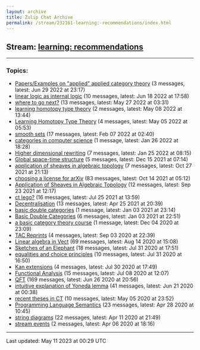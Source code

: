 ```yaml
---
layout: archive
title: Zulip Chat Archive
permalink: /stream/232161-learning:-recommendations/index.html
---
```


## Stream: [learning: recommendations](https://mattecapu.github.io/ct-zulip-archive/stream/232161-learning:-recommendations/index.html)
---

### Topics:

* [Papers/Examples on "applied" applied category theory](topic/topic_Papers.2FExamples.20on.20.22applied.22.20applied.20category.20theory.html) (3 messages, latest: Jun 29 2022 at 23:17)
* [linear logic as internal logic](topic/topic_linear.20logic.20as.20internal.20logic.html) (10 messages, latest: Jun 18 2022 at 17:58)
* [where to go next?](topic/topic_where.20to.20go.20next.3F.html) (13 messages, latest: May 27 2022 at 03:31)
* [learning homotopy type theory](topic/topic_learning.20homotopy.20type.20theory.html) (2 messages, latest: May 08 2022 at 13:44)
* [Learning Homotopy Type Theory](topic/topic_Learning.20Homotopy.20Type.20Theory.html) (4 messages, latest: May 05 2022 at 05:53)
* [smooth sets](topic/topic_smooth.20sets.html) (17 messages, latest: Feb 07 2022 at 02:40)
* [categories in computer science](topic/topic_categories.20in.20computer.20science.html) (1 message, latest: Jan 26 2022 at 18:28)
* [Higher dimensional rewriting](topic/topic_Higher.20dimensional.20rewriting.html) (7 messages, latest: Jan 25 2022 at 08:15)
* [Global space-time structure](topic/topic_Global.20space-time.20structure.html) (5 messages, latest: Dec 15 2021 at 07:14)
* [application of sheaves in algebraic topology](topic/topic_application.20of.20sheaves.20in.20algebraic.20topology.html) (7 messages, latest: Oct 27 2021 at 21:13)
* [choosing a license for arXiv](topic/topic_choosing.20a.20license.20for.20arXiv.html) (83 messages, latest: Oct 14 2021 at 05:12)
* [Application of Sheaves in Algebraic Topology](topic/topic_Application.20of.20Sheaves.20in.20Algebraic.20Topology.html) (12 messages, latest: Sep 23 2021 at 12:17)
* [ct lego?](topic/topic_ct.20lego.3F.html) (16 messages, latest: Jul 25 2021 at 13:59)
* [Decentralisation](topic/topic_Decentralisation.html) (13 messages, latest: Apr 25 2021 at 20:39)
* [basic double categories](topic/topic_basic.20double.20categories.html) (1 message, latest: Jan 03 2021 at 23:14)
* [Basic Double Categories](topic/topic_Basic.20Double.20Categories.html) (6 messages, latest: Jan 03 2021 at 22:51)
* [a basic category theory course](topic/topic_a.20basic.20category.20theory.20course.html) (1 message, latest: Dec 04 2020 at 23:09)
* [TAC Reprints](topic/topic_TAC.20Reprints.html) (4 messages, latest: Sep 03 2020 at 22:39)
* [Linear algebra in Vect](topic/topic_Linear.20algebra.20in.20Vect.html) (69 messages, latest: Aug 14 2020 at 15:08)
* [Sketches of an Elephant](topic/topic_Sketches.20of.20an.20Elephant.html) (18 messages, latest: Jul 31 2020 at 17:51)
* [equalities and choice principles](topic/topic_equalities.20and.20choice.20principles.html) (10 messages, latest: Jul 31 2020 at 16:50)
* [Kan extensions](topic/topic_Kan.20extensions.html) (4 messages, latest: Jul 30 2020 at 17:49)
* [Functional Analysis](topic/topic_Functional.20Analysis.html) (15 messages, latest: Jul 08 2020 at 12:07)
* [QFT](topic/topic_QFT.html) (169 messages, latest: Jun 26 2020 at 20:56)
* [intuitive explanation of Yoneda lemma](topic/topic_intuitive.20explanation.20of.20Yoneda.20lemma.html) (41 messages, latest: Jun 21 2020 at 00:38)
* [recent theses in CT](topic/topic_recent.20theses.20in.20CT.html) (10 messages, latest: May 05 2020 at 23:52)
* [Programming Language Semantics](topic/topic_Programming.20Language.20Semantics.html) (23 messages, latest: Apr 28 2020 at 10:45)
* [string diagrams](topic/topic_string.20diagrams.html) (22 messages, latest: Apr 11 2020 at 21:49)
* [stream events](topic/topic_stream.20events.html) (2 messages, latest: Apr 06 2020 at 18:16)

<hr><p>Last updated: May 11 2023 at 00:29 UTC</p>